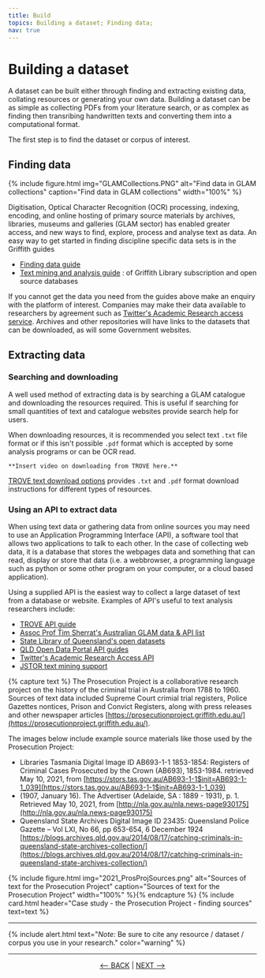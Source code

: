 ```yaml
---
title: Build
topics: Building a dataset; Finding data; 
nav: true
---
```


# Building a dataset

A dataset can be built either through finding and extracting existing data, collating resources or generating your own data. Building a dataset can be as simple as collecting PDFs from your literature search, or as complex as finding then transribing handwritten texts and converting them into a computational format.  

The first step is to find the dataset or corpus of interest.

## Finding data

{% include figure.html img="GLAMCollections.PNG" alt="Find data in GLAM collections" caption="Find data in GLAM collections" width="100%" %}

Digitisation, Optical Character Recognition (OCR) processing, indexing, encoding, and online hosting of primary source materials by archives, libraries, museums and galleries (GLAM sector)  has enabled greater access, and new ways to find, explore, process and analyse text as data.  An easy way to get started in finding discipline specific data sets is in the Griffith guides
- <a href ='https://libraryguides.griffith.edu.au/finddata' target="_blank">Finding data guide </a>  
- [Text mining and analysis guide](https://libraryguides.griffith.edu.au/text-mining) : of Griffith Library subscription and open source databases

If you cannot get the data you need from the guides above make an enquiry with the platform of interest. Companies may make their data available to researchers by agreement such as [Twitter's Academic Research access service](https://developer.twitter.com/en/products/twitter-api/academic-research). Archives and other repositories will have links to the datasets that can be downloaded, as will some Government websites.  

## Extracting data

### Searching and downloading

A well used method of extracting data is by searching a GLAM catalogue and downloading the resources required. This is useful if searching for small quantities of text and catalogue websites provide search help for users. 

When downloading resources, it is recommended you select text `.txt` file format or if this isn't possible `.pdf` format which is accepted by some analysis programs or can be OCR read. 

`**Insert video on downloading from TROVE here.**`

[TROVE text download options](https://trove.nla.gov.au/help/using-trove/downloading) provides `.txt` and `.pdf` format download instructions for different types of resources.

### Using an API to extract data

When using text data or gathering data from online sources you may need to use an Application Programming Interface (API), a software tool that allows two applications to talk to each other. In the case of collecting web data, it is a database that stores the webpages data and something that can read, display or store that data (i.e. a webbrowser, a programming language such as python or some other program on your computer, or a cloud based application).

Using a supplied API is the easiest way to collect a large dataset of text from a database or website. Examples of API's useful to text analysis researchers include:
- [TROVE API guide](https://trove.nla.gov.au/about/create-something/using-api)
- [Assoc Prof Tim Sherrat's Australian GLAM data & API list](https://glam-workbench.net/glam-data-list/)
- [State Library of Queensland's open datasets](https://www.slq.qld.gov.au/get-involved/open-data/open-datasets-released-state-library)
- [QLD Open Data Portal API guides](https://www.data.qld.gov.au/article/standards-and-guidance/publishing-guides-standards/api-user-guide)
- [Twitter's Academic Research Access API](https://developer.twitter.com/en/products/twitter-api/academic-research)
- [JSTOR text mining support](https://about-jstor-org.libraryproxy.griffith.edu.au/whats-in-jstor/text-mining-support/)

{% capture text %}
The Prosecution Project is a collaborative research project on the history of the criminal trial in Australia from 1788 to 1960. Sources of text data included Supreme Court crimial trial registers, Police Gazettes nontices, Prison and Convict Registers, along with press releases and other newspaper articles  [https://prosecutionproject.griffith.edu.au/](https://prosecutionproject.griffith.edu.au/).

The images below include example source materials like those used by the Prosecution Project:
- Libraries Tasmania Digital Image ID AB693-1-1 1853-1854: Registers of Criminal Cases Prosecuted by the Crown (AB693), 1853-1984. retrieved May 10, 2021, from [https://stors.tas.gov.au/AB693-1-1$init=AB693-1-1_039](https://stors.tas.gov.au/AB693-1-1$init=AB693-1-1_039) 
- (1907, January 16). The Advertiser (Adelaide, SA : 1889 - 1931), p. 1. Retrieved May 10, 2021, from [http://nla.gov.au/nla.news-page930175](http://nla.gov.au/nla.news-page930175)
- Queensland State Archives Digital Image ID 23435: Queensland Police Gazette – Vol LXI, No 66, pp 653-654, 6 December 1924 
[https://blogs.archives.qld.gov.au/2014/08/17/catching-criminals-in-queensland-state-archives-collection/](https://blogs.archives.qld.gov.au/2014/08/17/catching-criminals-in-queensland-state-archives-collection/)

{% include figure.html img="2021_ProsProjSources.png" alt="Sources of text for the Prosecution Project" caption="Sources of text for the Prosecution Project" width="100%" %}{% endcapture %} {% include card.html header="Case study - the Prosecution Project - finding sources" text=text %}

----

{% include alert.html text="*Note:* Be sure to cite any resource / dataset / corpus you use in your research." color="warning" %}


----

<p align="center">
  <a href="https://griffithunilibrary.github.io/intro-text-mining-analysis/content/3-rights_permissions_licences.html"><-- BACK</a> |
  <a href="https://griffithunilibrary.github.io/intro-text-mining-analysis/content/5-prepare.html">NEXT --></a>
</p>
